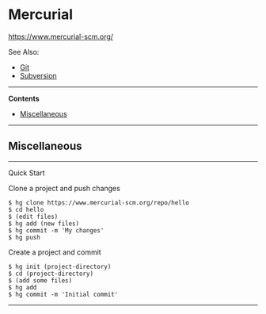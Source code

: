 # Mercurial

https://www.mercurial-scm.org/

See Also:
 - [Git](Git.md)
 - [Subversion](Subversion.md)

---

**Contents**

- [Miscellaneous](Mercurial.md#miscellaneous)

---

## Miscellaneous

---
Quick Start

Clone a project and push changes

    $ hg clone https://www.mercurial-scm.org/repo/hello
    $ cd hello
    $ (edit files)
    $ hg add (new files)
    $ hg commit -m 'My changes'
    $ hg push
    
Create a project and commit
    
    $ hg init (project-directory)
    $ cd (project-directory)
    $ (add some files)
    $ hg add
    $ hg commit -m 'Initial commit'

---

